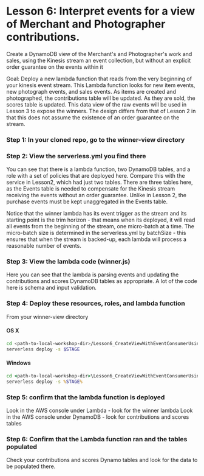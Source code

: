 # Lesson 6: Interpret events for a view of Merchant and Photographer contributions.

Create a DynamoDB view of the Merchant's and Photographer's work and sales, using the Kinesis stream an event collection, but without an explicit order guarantee on the events within it

Goal: Deploy a new lambda function that reads from the very beginning of your kinesis event stream.  This Lambda function looks for new item events, new photograph events, and sales events.
As items are created and photographed, the contributions table will be updated.  As they are sold, the scores table is updated.  This data view of the raw events will be used in Lesson 3 to expose the winners.  The design differs from that of Lesson 2 in that this does not assume the existence of an order guarantee on the stream.

### Step 1: In your cloned repo, go to the winner-view directory

### Step 2: View the serverless.yml you find there
You can see that there is a lambda function, two DynamoDB tables, and a role with a set of policies that are deployed here.  Compare this with the service in Lesson2, which had just two tables.  There are three tables here, as the Events table is needed to compensate for the Kinesis stream receiving the events without an order guarantee.  Unlike in Lesson 2, the purchase events must be kept unaggregated in the Events table.

Notice that the winner lambda has its event trigger as the stream and its starting point is the trim horizon - that means when its deployed, it will read all events from the beginning of the stream, one micro-batch at a time.  The micro-batch size is determined in the serverless.yml by batchSize - this ensures that when the stream is backed-up, each lambda will process a reasonable number of events.

### Step 3: View the lambda code (winner.js)
Here you can see that the lambda is parsing events and updating the contributions and scores DynamoDB tables as appropriate.  A lot of the code here is schema and input validation.

### Step 4: Deploy these resources, roles, and lambda function

From your winner-view directory


#### OS X

```sh
cd <path-to-local-workshop-dir>/Lesson6_CreateViewWithEventConsumerUsingParallelEventDelivery/winner-api
serverless deploy -s $STAGE
```

#### Windows

```bat
cd <path-to-local-workshop-dir>\Lesson6_CreateViewWithEventConsumerUsingParallelEventDelivery\winner-api
serverless deploy -s %STAGE%
```

### Step 5: confirm that the lambda function is deployed

Look in the AWS console under Lambda - look for the winner lambda
Look in the AWS console under DynamoDB - look for contributions and scores tables

### Step 6: Confirm that the Lambda function ran and the tables populated

Check your contributions and scores Dynamo tables and look for the data to be populated there.

